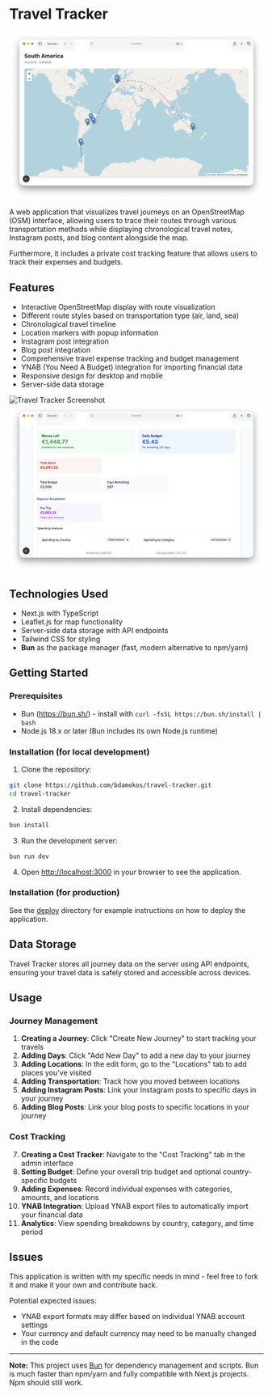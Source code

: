 # Travel Tracker

![Travel Tracker](./public/screenshots/embeddable_map.png)

A web application that visualizes travel journeys on an OpenStreetMap (OSM) interface, allowing users to trace their routes through various transportation methods while displaying chronological travel notes, Instagram posts, and blog content alongside the map.

Furthermore, it includes a private cost tracking feature that allows users to track their expenses and budgets.

## Features

- Interactive OpenStreetMap display with route visualization
- Different route styles based on transportation type (air, land, sea)
- Chronological travel timeline
- Location markers with popup information
- Instagram post integration
- Blog post integration
- Comprehensive travel expense tracking and budget management
- YNAB (You Need A Budget) integration for importing financial data
- Responsive design for desktop and mobile
- Server-side data storage

![Travel Tracker Screenshot](./public/screenshots/admin-screenshot.png)
![Travel Tracker Screenshot](./public/screenshots/cost_tracker.png)

## Technologies Used

- Next.js with TypeScript
- Leaflet.js for map functionality
- Server-side data storage with API endpoints
- Tailwind CSS for styling
- **Bun** as the package manager (fast, modern alternative to npm/yarn)

## Getting Started

### Prerequisites

- Bun (https://bun.sh/) - install with `curl -fsSL https://bun.sh/install | bash`
- Node.js 18.x or later (Bun includes its own Node.js runtime)

### Installation (for local development)

1. Clone the repository:
```bash
git clone https://github.com/bdamokos/travel-tracker.git
cd travel-tracker
```

2. Install dependencies:
```bash
bun install
```

3. Run the development server:
```bash
bun run dev
```

4. Open [http://localhost:3000](http://localhost:3000) in your browser to see the application.

### Installation (for production)

See the [deploy](./deploy) directory for example instructions on how to deploy the application.

## Data Storage

Travel Tracker stores all journey data on the server using API endpoints, ensuring your travel data is safely stored and accessible across devices.

## Usage

### Journey Management
1. **Creating a Journey**: Click "Create New Journey" to start tracking your travels
2. **Adding Days**: Click "Add New Day" to add a new day to your journey
3. **Adding Locations**: In the edit form, go to the "Locations" tab to add places you've visited
4. **Adding Transportation**: Track how you moved between locations
5. **Adding Instagram Posts**: Link your Instagram posts to specific days in your journey
6. **Adding Blog Posts**: Link your blog posts to specific locations in your journey

### Cost Tracking
7. **Creating a Cost Tracker**: Navigate to the "Cost Tracking" tab in the admin interface
8. **Setting Budget**: Define your overall trip budget and optional country-specific budgets
9. **Adding Expenses**: Record individual expenses with categories, amounts, and locations
10. **YNAB Integration**: Upload YNAB export files to automatically import your financial data
11. **Analytics**: View spending breakdowns by country, category, and time period

## Issues
This application is written with my specific needs in mind - feel free to fork it and make it your own and contribute back.

Potential expected issues:
- YNAB export formats may differ based on individual YNAB account settings
- Your currency and default currency may need to be manually changed in the code

---

**Note:** This project uses [Bun](https://bun.sh/) for dependency management and scripts. Bun is much faster than npm/yarn and fully compatible with Next.js projects. Npm should still work.






